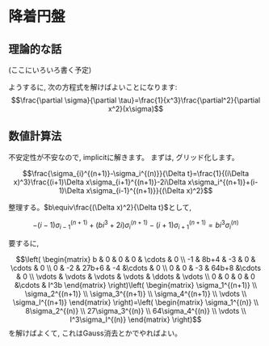 # 降着円盤
## 理論的な話
(ここにいろいろ書く予定)

ようするに, 次の方程式を解けばよいことになります: 
$$\frac{\partial \sigma}{\partial \tau}=\frac{1}{x^3}\frac{\partial^2}{\partial x^2}(x\sigma)$$

## 数値計算法

不安定性が不安なので, implicitに解きます。
まずは, グリッド化します。

$$\frac{\sigma_{i}^{(n+1)}-\sigma_i^{(n)}}{\Delta t}=\frac{1}{(i\Delta x)^3}\frac{(i+1)\Delta x\sigma_{i+1}^{(n+1)}-2i\Delta x\sigma_i^{(n+1)}+(i-1)\Delta x\sigma_{i-1}^{(n+1)}}{(\Delta x)^2}$$

整理する。$b\equiv\frac{(\Delta x)^2}{\Delta t}$として, 

$$-(i-1)\sigma_{i-1}^{(n+1)}+(bi^3+2i)\sigma_i^{(n+1)}-(i+1)\sigma_{i+1}^{(n+1)}=bi^3\sigma_i^{(n)}$$

要するに, 

$$\left(
\begin{matrix} 
b & 0 & 0 & 0 & \cdots & 0 \\ 
-1 & 8b+4 & -3 & 0 & \cdots & 0 \\
0 & -2 & 27b+6 & -4 &\cdots & 0 \\
0 & 0 & -3 & 64b+8 &\cdots & 0 \\
\vdots & \vdots & \vdots & \vdots & \ddots & \vdots \\
0 & 0 & 0 & 0 &\cdots & I^3b 
\end{matrix} 
\right)\left(
\begin{matrix} 
\sigma_1^{(n+1)} \\ 
\sigma_2^{(n+1)} \\
\sigma_3^{(n+1)} \\
\sigma_4^{(n+1)} \\
\vdots \\
\sigma_I^{(n+1)}
\end{matrix} 
\right)=\left(
\begin{matrix} 
\sigma_1^{(n)} \\ 
8\sigma_2^{(n)} \\
27\sigma_3^{(n)} \\
64\sigma_4^{(n)} \\
\vdots \\
I^3\sigma_I^{(n)}
\end{matrix} 
\right)$$
を解けばよくて, これはGauss消去とかでやればよい。